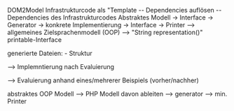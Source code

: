 DOM2Model
Infrastrukturcode als "Template
	-- Dependencies auflösen
	-- Dependencies des Infrastrukturcodes
Abstraktes Modell -> Interface -> Generator -> konkrete Implementierung -> Interface -> Printer
--> allgemeines Zielsprachenmodell (OOP)
--> "String representation()" printable-Interface

generierte Dateien:
	- Struktur

--> Implemntierung nach Evaluierung

--> Evaluierung anhand eines/mehrerer Beispiels (vorher/nachher)


abstraktes OOP Modell --> PHP Modell davon ableiten --> generator --> min. Printer
